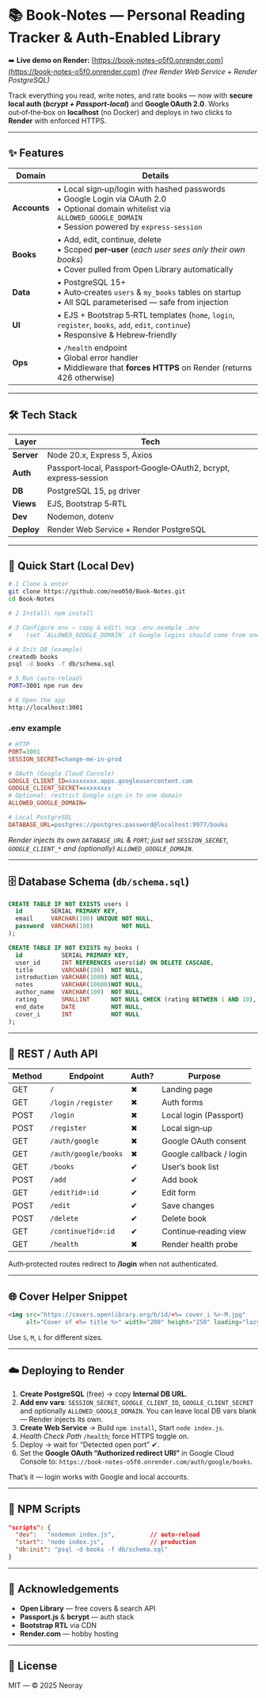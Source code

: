 # 📚 Book‑Notes — Personal Reading Tracker & Auth‑Enabled Library

➡️ **Live demo on Render:** [https://book-notes-o5f0.onrender.com](https://book-notes-o5f0.onrender.com)
*(free Render Web Service + Render PostgreSQL)*

Track everything you read, write notes, and rate books — now with **secure local auth (*bcrypt + Passport‑local*)** and **Google OAuth 2.0**.  Works out‑of‑the‑box on **localhost** (no Docker) and deploys in two clicks to **Render** with enforced HTTPS.

---

## ✨ Features

| Domain       | Details                                                                                                                                                |
| ------------ | ------------------------------------------------------------------------------------------------------------------------------------------------------ |
| **Accounts** | • Local sign‑up/login with hashed passwords  <br> • Google Login via OAuth 2.0  <br> • Optional domain whitelist via `ALLOWED_GOOGLE_DOMAIN`  <br> • Session powered by `express‑session`                            |
| **Books**    | • Add, edit, continue, delete  <br> • Scoped **per‑user** (*each user sees only their own books*)  <br> • Cover pulled from Open Library automatically |
| **Data**     | • PostgreSQL 15+  <br> • Auto‑creates `users` & `my_books` tables on startup  <br> • All SQL parameterised — safe from injection                       |
| **UI**       | • EJS + Bootstrap 5‑RTL templates (`home`, `login`, `register`, `books`, `add`, `edit`, `continue`)  <br> • Responsive & Hebrew‑friendly               |
| **Ops**      | • `/health` endpoint  <br> • Global error handler  <br> • Middleware that **forces HTTPS** on Render (returns 426 otherwise)                           |

---

## 🛠 Tech Stack

| Layer      | Tech                                                            |
| ---------- | --------------------------------------------------------------- |
| **Server** | Node 20.x, Express 5, Axios                                     |
| **Auth**   | Passport‑local, Passport‑Google‑OAuth2, bcrypt, express‑session |
| **DB**     | PostgreSQL 15, `pg` driver                                      |
| **Views**  | EJS, Bootstrap 5‑RTL                                            |
| **Dev**    | Nodemon, dotenv                                                 |
| **Deploy** | Render Web Service + Render PostgreSQL                          |

---

## 🚀 Quick Start (Local Dev)

```bash
# 1 Clone & enter
git clone https://github.com/neo050/Book-Notes.git
cd Book-Notes

# 2 Install\ npm install

# 3 Configure env – copy & edit\ ncp .env.example .env
#    (set `ALLOWED_GOOGLE_DOMAIN` if Google logins should come from one domain)

# 4 Init DB (example)
createdb books
psql -d books -f db/schema.sql

# 5 Run (auto‑reload)
PORT=3001 npm run dev

# 6 Open the app
http://localhost:3001
```

### .env example

```ini
# HTTP
PORT=3001
SESSION_SECRET=change‑me‑in‑prod

# OAuth (Google Cloud Console)
GOOGLE_CLIENT_ID=xxxxxxxx.apps.googleusercontent.com
GOOGLE_CLIENT_SECRET=xxxxxxxx
# Optional: restrict Google sign-in to one domain
ALLOWED_GOOGLE_DOMAIN=

# Local PostgreSQL
DATABASE_URL=postgres://postgres:password@localhost:9977/books
```

*Render injects its own `DATABASE_URL` & `PORT`; just set `SESSION_SECRET`, `GOOGLE_CLIENT_*` and (optionally) `ALLOWED_GOOGLE_DOMAIN`.*

---

## 🗄 Database Schema (`db/schema.sql`)

```sql
CREATE TABLE IF NOT EXISTS users (
  id        SERIAL PRIMARY KEY,
  email     VARCHAR(100) UNIQUE NOT NULL,
  password  VARCHAR(100)        NOT NULL
);

CREATE TABLE IF NOT EXISTS my_books (
  id           SERIAL PRIMARY KEY,
  user_id      INT REFERENCES users(id) ON DELETE CASCADE,
  title        VARCHAR(100)  NOT NULL,
  introduction VARCHAR(1000) NOT NULL,
  notes        VARCHAR(10000)NOT NULL,
  author_name  VARCHAR(100)  NOT NULL,
  rating       SMALLINT      NOT NULL CHECK (rating BETWEEN 1 AND 10),
  end_date     DATE          NOT NULL,
  cover_i      INT           NOT NULL
);
```

---

## 📑 REST / Auth API

| Method | Endpoint             | Auth? | Purpose                 |
| ------ | -------------------- | ----- | ----------------------- |
| GET    | `/`                  | ✖     | Landing page            |
| GET    | `/login` `/register` | ✖     | Auth forms              |
| POST   | `/login`             | ✖     | Local login (Passport)  |
| POST   | `/register`          | ✖     | Local sign‑up           |
| GET    | `/auth/google`       | ✖     | Google OAuth consent    |
| GET    | `/auth/google/books` | ✖     | Google callback / login |
| GET    | `/books`             | ✔     | User’s book list        |
| POST   | `/add`               | ✔     | Add book                |
| GET    | `/edit?id=:id`       | ✔     | Edit form               |
| POST   | `/edit`              | ✔     | Save changes            |
| POST   | `/delete`            | ✔     | Delete book             |
| GET    | `/continue?id=:id`   | ✔     | Continue‑reading view   |
| GET    | `/health`            | ✖     | Render health probe     |

Auth‑protected routes redirect to **/login** when not authenticated.

---

## 🌐 Cover Helper Snippet

```html
<img src="https://covers.openlibrary.org/b/id/<%= cover_i %>-M.jpg"
     alt="Cover of <%= title %>" width="200" height="250" loading="lazy" />
```

Use `S`, `M`, `L` for different sizes.

---

## ☁️ Deploying to Render

1. **Create PostgreSQL** (free) → copy **Internal DB URL**.
2. **Add env vars**: `SESSION_SECRET`, `GOOGLE_CLIENT_ID`, `GOOGLE_CLIENT_SECRET` and optionally `ALLOWED_GOOGLE_DOMAIN`.
   You can leave local DB vars blank — Render injects its own.
3. **Create Web Service** → Build `npm install`, Start `node index.js`.
4. *Health Check Path* `/health`; force HTTPS toggle on.
5. Deploy → wait for “Detected open port” ✔.
6. Set the **Google OAuth “Authorized redirect URI”** in Google Cloud Console to:
   `https://book-notes-o5f0.onrender.com/auth/google/books`.

That’s it — login works with Google and local accounts.

---

## 🧾 NPM Scripts

```json
"scripts": {
  "dev":   "nodemon index.js",          // auto‑reload
  "start": "node index.js",             // production
  "db:init": "psql -d books -f db/schema.sql"
}
```

---

## 🤝 Acknowledgements

* **Open Library** — free covers & search API
* **Passport.js** & **bcrypt** — auth stack
* **Bootstrap RTL** via CDN
* **Render.com** — hobby hosting

---

## 📄 License

MIT — © 2025 Neoray
